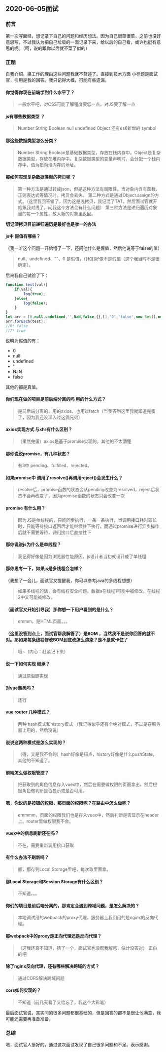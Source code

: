 ## 2020-06-05面试

### 前言

第一次写面经，想记录下自己的问题和经历想法。因为自己很菜很菜，之前也没好意思写，不过我认为把自己垃圾的一面记录下来，给以后的自己看，或许也挺有意思的呢。（呵，说的跟你以后就不菜了似的）

### 正题

自我介绍、换工作的理由这些问题我就不赘述了。直接到技术方面
小标题是面试官，引用是我的回答。我只记得大概，可能有些遗漏。

#### 你觉得你现在前端学到什么水平了？

> 一般水平吧，对CSS可能了解程度要低一点，对JS要了解一点

#### js有哪些数据类型  ？

> Number String Boolean null undefined Object  还有es6新增的 symbol

#### 那这些数据类型怎么分类？

> Number String Boolean是基础数据类型，存放在栈内存中。Object是复杂数据类型，存放在堆内存中。复杂数据类型的变量声明时，会分配一个栈内存中，值为指向堆内存的地址。

#### 那如何实现复杂数据类型的拷贝呢 ？

> 第一种方法是通过转成json，但是这种方法有局限性。当对象内含有函数、正则表达式等情况时，拷贝会丢失。
> 第二种方式是通过Object.assign的方式。（这里我回答错了，因为这是浅拷贝，我记混了TAT。然后面试官就开始跟我对线了，问我这个方法会有什么问题）
> 第三种方法是递归遍历对象里的每一个属性，放入新的对象里返回。

**切记深拷贝目前递归遍历是最好也是唯一的办法**

#### js中 假值有哪些？

（我一听这个问题一开始懵了一下，还问他什么是假值，然后他说等于false的值）

> null、undefined、""、0 是假值，{}和[]好像不是假值（这个我当时不是很确定）。

后来我自己试验了下：

```javascript
function test(val){
    if(val){
        log(true);
    }else{
        log(false);
    }
}
let arr = [0,null,undefined,'',NaN,false,{},[],'0','false',new Set(),new Map(),function(){}]
arr.forEach(test);
//6* false
//7* true
```

说明为假值的有：

- 0
- null
- undefined
- ''
- NaN
- false

其他的都是真值。

#### 你们现在做的项目是前后端分离的吗  用的什么方式？

> 是前后端分离的，用的axios、也用过fetch（当我答到这里我就知道完蛋了，因为我还没深入过这俩兄弟）

#### axios实现方式  与xhr有什么区别？

> （果然完蛋）axios是基于promise实现的。其他的不太清楚

#### 那你说说promise，有几种状态？

> 有3中 pending、fulfilled、rejected。

#### 如果promise中 调用了resolve()再调用reject()会发生什么？

>  resolve后，promise函数的状态会从pending改变为resolved，reject后状态不会再改变了，因为promise函数的状态只会改变一次

#### promise 有什么用？

> 因为JS是单线程的，只能同步执行，一条一条执行，当调用接口耗时较长时，只能等待接口返回后才能继续往下执行，而通过promise进行异步操作后就不需要等待，调用接口后直接往下

#### 那你说说js为什么是单线程？

> 我记得好像是因为浏览器性能原因，js设计者当初就设计成了单线程

#### 那你思考一下，如果js是多线程会怎样？

（我想了一会儿，面试官又提醒我，你可以参考java的多线程想想）

> 如果多线程的话，会有线程安全问题，数据a在线程1可能中被修改，在线程2中又可能被修改。

#### （面试官又开始引导我）那你想一下用户看到的是什么？

> emmm，是HTML页面。。。

#### （这里没答到点上，面试官帮我解答了）是BOM ，当然我不是说你回答的就不对。那如果每条线程修改BOM到底改怎么渲染？是不是就卡住了

> 哦~（内心：赶紧记下来）

#### 说一下如何实现 继承？
> 通过原型链实现

#### 对vue熟悉吗？

> 还行

#### vue router 几种模式？

> 两种 hash模式和history模式 （我记得似乎还有个绝对模式，不过是在服务器上用的，然后没说）

#### 说说这两种模式是怎么实现的？

> （得，又是我不会的）hash好像是锚点，history好像是什么pushState，其他的不知道了。

#### 前端怎么做权限管控？

> 把获取到的角色信息存入vuex中，然后在需要做权限的页面拿出，然后根据角色做判断是否显示或是否可用。

#### 嗯，你说的是按钮的权限，那页面的权限呢？在路由中怎么做呢？

> emmmm，页面的权限我们也是存入vuex中，然后判断是否显示在header上。router里做权限我不会。

#### vuex中的信息刷新还在吗？

> 不在，需要重新调用接口获取

#### 有什么办法不刷新吗？

> 额，那存到Local Storage里吧，每次取里面拿。

#### 那Local Storage和Session Storage有什么区别？

> 不知道。。。

#### 你们的项目是前后端分离的，那肯定会遇到跨域问题，是怎么解决的？

> 本地调试用的webpack的proxy代理，服务器上我们用的是nginx的反向代理。

#### 那webpack中的proxy是正向代理还是反向代理？

> （这我还真不知道，猜了一个，面试官也没帮我解惑，估计没答对） 正向的吧

#### 除了nginx反向代理，还有哪些解决跨域的方式？

> 通过CORS解决跨域问题 

#### cors如何实现的？

> 不知道（前几天看了又给忘了，我这个大彩笔）

最后面试官说，其实问的很多问题都很基础的，但是回答的都不是很让他满意，我可能还需要再准备准备。


### 总结

嗯，面试官人挺好的，通过这次面试发现了自己很多问题和不足。表示感谢。